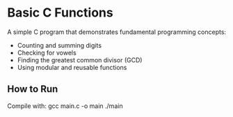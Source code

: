 # Basic C Functions

A simple C program that demonstrates fundamental programming concepts:
- Counting and summing digits
- Checking for vowels
- Finding the greatest common divisor (GCD)
- Using modular and reusable functions

## How to Run
Compile with:
gcc main.c -o main
./main
